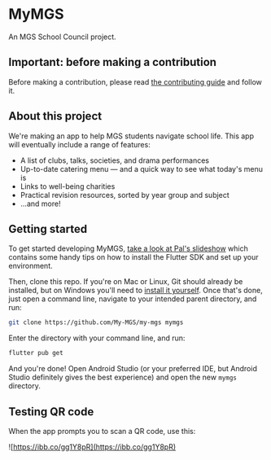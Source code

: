 # MyMGS
An MGS School Council project.

## Important: before making a contribution
Before making a contribution, please read [the contributing guide](https://github.com/My-MGS/my-mgs/blob/master/CONTRIBUTING.md) and follow it.

## About this project
We're making an app to help MGS students navigate school life. This app will eventually include a range of features:

- A list of clubs, talks, societies, and drama performances
- Up-to-date catering menu — and a quick way to see what today's menu is
- Links to well-being charities
- Practical revision resources, sorted by year group and subject
- ...and more!

## Getting started
To get started developing MyMGS, [take a look at Pal's slideshow](https://docs.google.com/presentation/d/1PeUDCDDno2yWrFLfk6lrHQWurxSg167CJwW3c2knNwk/edit?usp=sharing) which contains some handy tips on how to install the Flutter SDK and set up your environment.

Then, clone this repo. If you're on Mac or Linux, Git should already be installed, but on Windows you'll need to [install it yourself](https://git-scm.com/download/win). Once that's done, just open a command line, navigate to your intended parent directory, and run:

```bash
git clone https://github.com/My-MGS/my-mgs mymgs
```

Enter the directory with your command line, and run:

```bash
flutter pub get
```

And you're done! Open Android Studio (or your preferred IDE, but Android Studio definitely gives the best experience) and open the new `mymgs` directory.

## Testing QR code
When the app prompts you to scan a QR code, use this:

![https://ibb.co/gg1Y8pR](https://ibb.co/gg1Y8pR)